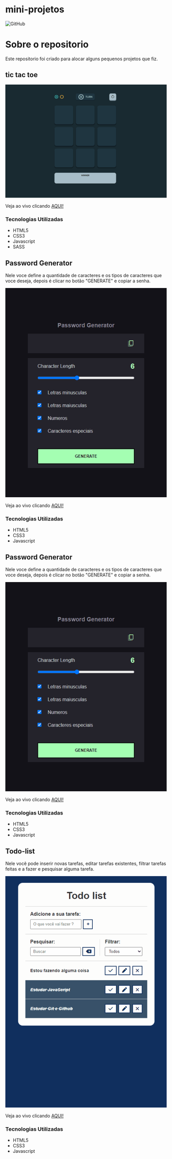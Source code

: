 # mini-projetos

![GitHub](https://img.shields.io/github/license/matheusmorenocf/mini-projetos?style=plastic)

# Sobre o repositorio

Este repositorio foi criado para alocar alguns pequenos projetos que fiz.

## tic tac toe

![tic tac toe](https://github.com/matheusmorenocf/mini-projetos/blob/main/assets/tic-tac-toe.gif)

Veja ao vivo clicando <a href="https://matheusmorenocf.github.io/mini-projetos/tic-tac-toe/index.html" target="_blank">AQUI!</a>

### Tecnologias Utilizadas
- HTML5
- CSS3
- Javascript
- SASS

## Password Generator

Nele voce define a quantidade de caracteres e os tipos de caracteres que voce deseja, depois é clicar no botão "GENERATE" e copiar a senha.

![Password Generator](https://github.com/matheusmorenocf/mini-projetos/blob/main/assets/password-generador.gif)

Veja ao vivo clicando <a href="https://matheusmorenocf.github.io/mini-projetos/password-generator/index.html" target="_blank">AQUI!</a>

### Tecnologias Utilizadas
- HTML5
- CSS3
- Javascript


## Password Generator

Nele voce define a quantidade de caracteres e os tipos de caracteres que voce deseja, depois é clicar no botão "GENERATE" e copiar a senha.

![Password Generator](https://github.com/matheusmorenocf/mini-projetos/blob/main/assets/password-generador.gif)

Veja ao vivo clicando <a href="https://matheusmorenocf.github.io/mini-projetos/password-generator/index.html" target="_blank">AQUI!</a>

### Tecnologias Utilizadas
- HTML5
- CSS3
- Javascript

## Todo-list

Nele você pode inserir novas tarefas, editar tarefas existentes, filtrar tarefas feitas e a fazer e pesquisar alguma tarefa.

![Todo list](https://github.com/matheusmorenocf/mini-projetos/blob/main/assets/todo-list.gif)

Veja ao vivo clicando <a href="https://matheusmorenocf.github.io/mini-projetos/todo-list-2/index.html" target="_blank">AQUI!</a>

### Tecnologias Utilizadas
- HTML5
- CSS3
- Javascript

